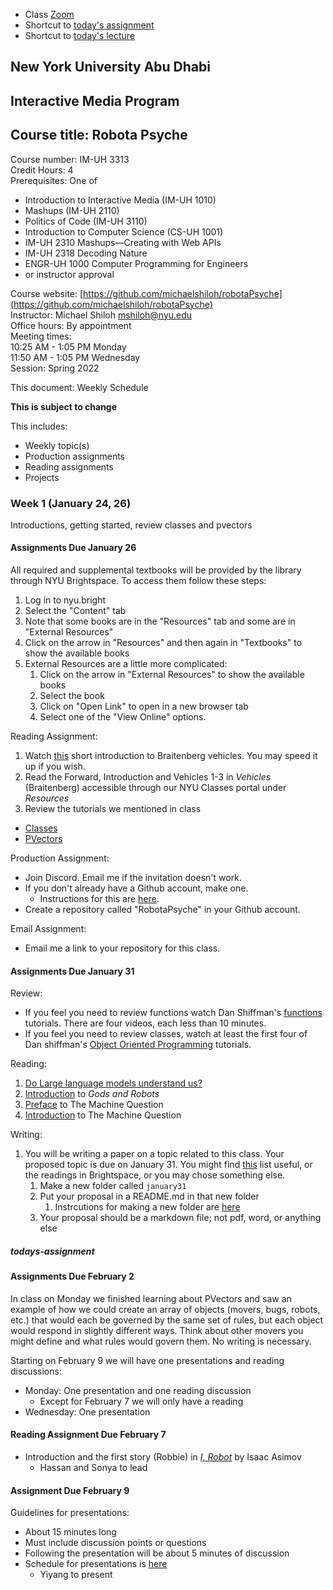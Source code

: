 
- Class [Zoom](https://nyu.zoom.us/j/92332634151)
- Shortcut to [today's assignment](weeklySchedule.md/#todays-assignment)    
- Shortcut to [today's lecture](lectureNotes.md/#todays-lecture)    

## New York University Abu Dhabi  
## Interactive Media Program
## Course title: Robota Psyche  
Course number: IM-UH 3313  
Credit Hours: 4       
Prerequisites: One of  
- Introduction to Interactive Media (IM-UH 1010)
- Mashups (IM-UH 2110)
- Politics of Code (IM-UH 3110)
- Introduction to Computer Science (CS-UH 1001)
- IM-UH 2310 Mashups—Creating with Web APIs
- IM-UH 2318 Decoding Nature
- ENGR-UH 1000 Computer Programming for Engineers
- or instructor approval  

Course website:
[https://github.com/michaelshiloh/robotaPsyche](https://github.com/michaelshiloh/robotaPsyche)    
Instructor: Michael Shiloh mshiloh@nyu.edu    
Office hours: By appointment  
Meeting times:        
10:25 AM - 1:05 PM Monday      
11:50 AM - 1:05 PM Wednesday      
Session: Spring 2022     

This document: Weekly Schedule

**This is subject to change**

This includes:
- Weekly topic(s)
- Production assignments
- Reading assignments
- Projects

### Week 1 (January 24, 26)
Introductions, getting started, review classes and pvectors

#### Assignments Due January 26

All required and supplemental textbooks will be provided by the library through NYU Brightspace. To access them follow these steps:
1. Log in to nyu.bright
1. Select the "Content" tab
1. Note that some books are in the "Resources" tab and some are in "External Resources"
1.  Click on the arrow in "Resources" and then again in "Textbooks" to show the
    available books
1.  External Resources are a little more complicated:
    1.  Click on the arrow in "External Resources" to show the available books
    1.  Select the book
    1.  Click on "Open Link" to open in a new browser tab
    1.  Select one of the "View Online" options.

Reading Assignment:

1. Watch [this](https://www.youtube.com/watch?v=A-fxij3zM7g) short introduction to Braitenberg vehicles. You may speed it up if you wish.
1. Read the Forward, Introduction and Vehicles 1-3 in *Vehicles* (Braitenberg) 
  accessible through our NYU Classes portal under *Resources*
1. Review the tutorials we mentioned in class
  - [Classes](https://github.com/michaelshiloh/simpleProcessingClassExample)
  - [PVectors](https://processing.org/tutorials/pvector/)

Production Assignment:

- Join Discord. Email me if the invitation doesn't work.
- If you don't already have a Github account, make one.
	- Instructions for this are
[here](https://github.com/michaelshiloh/resourcesForClasses#github-resources).
- Create a repository called "RobotaPsyche" in your Github account. 

Email Assignment:

-	Email me a link to your repository for this class.

#### Assignments Due January 31

Review:

- If you feel you need to review functions watch Dan
Shiffman's [functions](https://www.youtube.com/watch?v=XCu7JSkgl04&list=PLRqwX-V7Uu6ajGB2OI3hl5DZsD1Fw1WzR) tutorials.
There are four videos, each less than 10 minutes.
- If you feel you need to review classes, watch at least the first four of Dan
shiffman's [Object Oriented
  Programming](https://www.youtube.com/watch?v=YcbcfkLzgvs&list=PLRqwX-V7Uu6bb7z2IJaTlzwzIg_5yvL4i)
  tutorials.

Reading:

1. [Do Large language models understand
	 us?](https://medium.com/@blaisea/do-large-language-models-understand-us-6f881d6d8e75)
1.  [Introduction](https://github.com/michaelshiloh/resourcesForClasses/blob/master/doc/godsAndRobots/%255BGods%2520and%2520Robots%255D%2520INTRODUCTION.%2520MADE%252C%2520NOT%2520BORN.pdf) to *Gods and Robots*
1.  [Preface](https://github.com/michaelshiloh/resourcesForClasses/blob/master/doc/theMachineQuestion/preface.pdf) 
to The Machine Question
1. [Introduction](https://github.com/michaelshiloh/resourcesForClasses/blob/master/doc/theMachineQuestion/introduction.pdf)
to The Machine Question

Writing:

1. You will be writing a paper on a topic related to this class.  Your
	 proposed topic is due on January 31.  You might find
	 [this](https://github.com/michaelshiloh/resourcesForClasses#resources-for-robota-psyche)
	 list useful, or the readings in Brightspace, or you may chose something
	 else.
    1. Make a new folder called `january31`
    1. Put your proposal in a README.md in that new folder
        1.    Instrcutions for making a new folder are 
              [here](https://github.com/michaelshiloh/resourcesForClasses#github-resources)
    1. Your proposal should be a markdown file; not pdf, word, or anything else


##### todays-assignment
#### Assignments Due February 2

In class on Monday we finished learning about PVectors and saw an example of
how we could create an array of objects (movers, bugs, robots, etc.) that
would each be governed by the same set of rules, but each object would respond
in slightly different ways. Think about other movers you might define and what
rules would govern them. No writing is necessary.

Starting on February 9 we will have one presentations and reading discussions:
- Monday: One presentation and one reading discussion
	- Except for February 7 we will only have a reading
- Wednesday: One presentation

#### Reading Assignment Due February 7

- Introduction and the first story (Robbie) in [*I, Robot*](https://github.com/michaelshiloh/resourcesForClasses/blob/master/doc/I_Robot.pdf) by Isaac Asimov 
	- Hassan and Sonya to lead

#### Assignment Due February 9

Guidelines for presentations:
- About 15 minutes long
- Must include discussion points or questions
- Following the presentation will be about 5 minutes of discussion
- Schedule for presentations is [here](studentPresentations.md)
	- Yiyang to present
